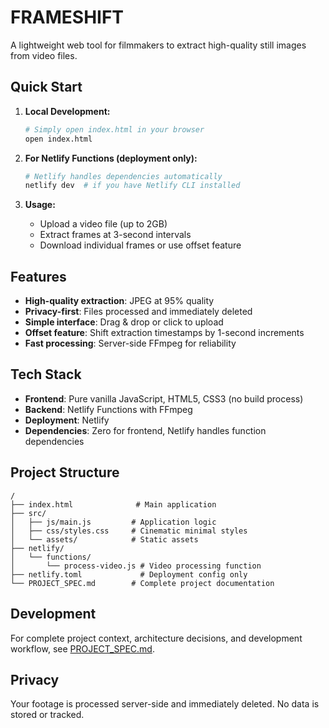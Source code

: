 # FRAMESHIFT

A lightweight web tool for filmmakers to extract high-quality still images from video files.

## Quick Start

1. **Local Development:**
   ```bash
   # Simply open index.html in your browser
   open index.html
   ```

2. **For Netlify Functions (deployment only):**
   ```bash
   # Netlify handles dependencies automatically
   netlify dev  # if you have Netlify CLI installed
   ```

3. **Usage:**
   - Upload a video file (up to 2GB)
   - Extract frames at 3-second intervals
   - Download individual frames or use offset feature

## Features

- **High-quality extraction**: JPEG at 95% quality
- **Privacy-first**: Files processed and immediately deleted
- **Simple interface**: Drag & drop or click to upload
- **Offset feature**: Shift extraction timestamps by 1-second increments
- **Fast processing**: Server-side FFmpeg for reliability

## Tech Stack

- **Frontend**: Pure vanilla JavaScript, HTML5, CSS3 (no build process)
- **Backend**: Netlify Functions with FFmpeg
- **Deployment**: Netlify
- **Dependencies**: Zero for frontend, Netlify handles function dependencies

## Project Structure

```
/
├── index.html              # Main application
├── src/
│   ├── js/main.js         # Application logic
│   ├── css/styles.css     # Cinematic minimal styles
│   └── assets/            # Static assets
├── netlify/
│   └── functions/
│       └── process-video.js # Video processing function
├── netlify.toml             # Deployment config only
└── PROJECT_SPEC.md        # Complete project documentation
```

## Development

For complete project context, architecture decisions, and development workflow, see [PROJECT_SPEC.md](./PROJECT_SPEC.md).

## Privacy

Your footage is processed server-side and immediately deleted. No data is stored or tracked.